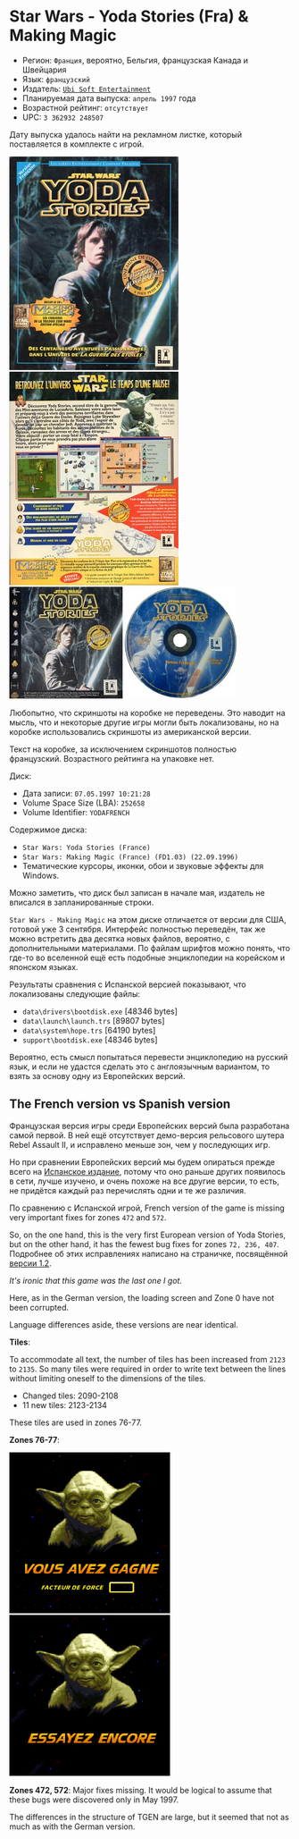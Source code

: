 Star Wars - Yoda Stories (Fra) & Making Magic
=============================================

* Регион: `Франция`, вероятно, Бельгия, французская Канада и Швейцария
* Язык: `французский`
* Издатель: [`Ubi Soft Entertainment`](http://web.archive.org/web/19971010184138/http://www.ubisoft.fr/)
* Планируемая дата выпуска: `апрель 1997` года
* Возрастной рейтинг: `отсутствует`
* UPC: `3 362932 248507`

Дату выпуска удалось найти на рекламном листке, который поставляется в комплекте с игрой.

[![](images/cover/thumb/yoda-stories-france-box-front.jpg)](images/cover/yoda-stories-france-box-front.jpg)
[![](images/cover/thumb/yoda-stories-france-box-back.jpg)](images/cover/yoda-stories-france-box-back.jpg)
[![](images/cover/thumb/yoda-stories-france-jewel-case-front.jpg)](images/cover/yoda-stories-france-jewel-case-front.jpg)
[![](images/cover/thumb/yoda-stories-france-disk-front.jpg)](images/cover/yoda-stories-france-disk-front.jpg)

Любопытно, что скриншоты на коробке не переведены.
Это наводит на мысль, что и некоторые другие игры могли быть локализованы, 
но на коробке использовались скриншоты из американской версии.

Текст на коробке, за исключением скриншотов полностью французский. Возрастного рейтинга на упаковке нет.

Диск:

* Дата записи: `07.05.1997 10:21:28`
* Volume Space Size (LBA): `252658`
* Volume Identifier: `YODAFRENCH`

Содержимое диска:

* `Star Wars: Yoda Stories (France)`
* `Star Wars: Making Magic (France) (FD1.03) (22.09.1996)`
* Тематические курсоры, иконки, обои и звуковые эффекты для Windows.

Можно заметить, что диск был записан в начале мая, издатель не вписался в запланированные строки.

`Star Wars - Making Magic` на этом диске отличается от версии для США, готовой уже 3 сентября.
Интерфейс полностью переведён, так же можно встретить два десятка новых файлов,
вероятно, с дополнительными материалами. По файлам шрифтов можно понять,
что где-то во вселенной ещё есть подобные энциклопедии на корейском и японском языках.

Результаты сравнения с Испанской версией показывают, что локализованы следующие файлы:

* `data\drivers\bootdisk.exe` [48346 bytes]
* `data\launch\launch.trs` [89807 bytes]
* `data\system\hope.trs` [64190 bytes]
* `support\bootdisk.exe` [48346 bytes]

Вероятно, есть смысл попытаться перевести энциклопедию на русский язык, и если не удастся сделать это
с англоязычным вариантом, то взять за основу одну из Европейских версий.


The French version vs Spanish version
-------------------------------------

Французская версия игры среди Европейских версий была разработана самой первой.
В ней ещё отсутствует демо-версия рельсового шутера Rebel Assault II,
и исправлено меньше зон, чем у последующих игр.

Но при сравнении Европейских версий мы будем опираться прежде всего на
[Испанское издание](spain.md),
потому что оно раньше других появилось в сети, лучше изучено,
и очень похоже на все другие версии, то есть, не придётся каждый раз перечислять одни и те же различия.

По сравнению с Испанской игрой, 
French version of the game is missing very important fixes for zones `472` and `572`.

So, on the one hand, this is the very first European version of Yoda Stories,
but on the other hand, it has the fewest bug fixes for zones `72, 236, 407`.
Подробнее об этих исправлениях написано на страничке, посвящённой [версии 1.2](usa-12.md).

_It's ironic that this game was the last one I got._

Here, as in the German version, the loading screen and Zone 0 have not been corrupted.

Language differences aside, these versions are near identical.

**Tiles**:

To accommodate all text, the number of tiles has been increased from `2123` to `2135`.
So many tiles were required in order to write text between the lines without limiting oneself to the dimensions of the tiles.

* Changed tiles: 2090-2108
* 11 new tiles: 2123-2134

These tiles are used in zones 76-77.

**Zones 76-77**:

![](images/zones/076fr.png) ![](images/zones/077fr.png)

**Zones 472, 572**: Major fixes missing.
It would be logical to assume that these bugs were discovered only in May 1997.

The differences in the structure of TGEN are large, 
but it seemed that not as much as with the German version.
